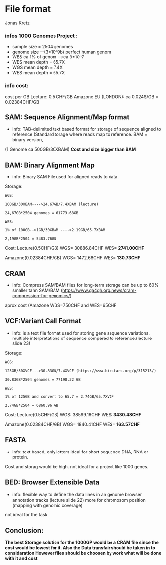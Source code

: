 # File format
Jonas Kretz 
### infos **1000 Genomes Project** :
* sample size = 2504 genomes 	
* genome size --(3*10^9b) perfect human genom 	
* WES ca 1% of genom -->ca 3*10^7
* WES mean depth = 65.7X
* WGS mean depth = 7.4X	
* WES mean depth = 65.7X
### info cost:
cost per GB Lecture: 0.5 CHF/GB     Amazone EU (LONDON): ca 0.024$/GB = 0.02384CHF/GB
## SAM: Sequence Alignment/Map format
* info: TAB-delimited text based format for storage  of sequence aligned to reference (Standard torage where reads map to reference. BAM = binary version,

(1 Genome ca 500GB/30XBAM) **Cost and size bigger than BAM**

## BAM: Binary Alignment Map
* info: Binary SAM File used for aligned reads to data.

Storage:

	WGS:
  
	100GB/30XBAM---->24.67GB/7.4XBAM (lecture)
  
	24,67GB*2504 genomes = 61773.68GB
  
	WES:
  
	1% of 100GB-->1GB/30XBAM ---->2.19GB/65.7XBAM
  
	2,19GB*2504 = 5483.76GB 
  
Cost: 	  Lecture(0.5CHF/GB) WGS= 30886.84CHF WES= **2741.00CHF**

Amazone(0.02384CHF/GB) WGS= 1472.68CHF WES= **130.73CHF**
## CRAM
* info: Compress SAM/BAM files for long-term storage can be up to 60% smaller tahn SAM/BAM (https://www.ga4gh.org/news/cram-compression-for-genomics/)

aprox cost (Amazone WGS=750CHF and WES=65CHF

## VCF:Variant Call Format 
* info: is a text file format used for storing gene sequence variations. multiple interpretations of sequence compered to reference.(lecture slide 23)

Storage:

	WGS:
  
	125GB/30XVCF--->30.83GB/7.4XVCF (https://www.biostars.org/p/315213/)
  
	30.83GB*2504 genomes = 77198.32 GB
  
	WES:
  
	1% of 125GB and convert to 65.7 = 2.74GB/65.7XVCF
  
	2,74GB*2504 = 6860.96 GB
  
Cost:	Lecture(0.5CHF/GB) WGS: 38599.16CHF WES: **3430.48CHF**

Amazone(0.02384CHF/GB) WGS= 1840.41CHF WES= **163.57CHF**
## FASTA
* info: text based, only letters ideal for short sequence DNA, RNA or protein.

Cost and storag would be high. not ideal for a project like 1000 genes.
## BED: Browser Extensible Data

* info: ﬂexible way to deﬁne the data lines in an genome browser annotation tracks (lecture slide 22) more for chromosom position (mapping with genomic coverage)

not ideal for the task 
## Conclusion:
**The best Storage solution for the 1000GP would be a CRAM file since the cost would be lowest for it. Also the Data transfair should be taken in to considaration 
However files should be choosen by work what will be done with it and cost**
